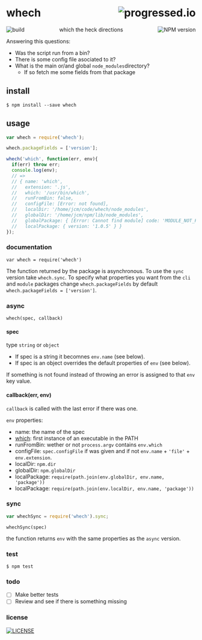 # whech [<img alt="progressed.io" src="http://progressed.io/bar/50" align="right"/>](https://github.com/fehmicansaglam/progressed.io)

[<img alt="build" src="http://img.shields.io/travis/stringparser/node-whech/master.svg?style=flat-square" align="left"/>](https://travis-ci.org/stringparser/node-whech/builds) [<img alt="NPM version" src="http://img.shields.io/npm/v/whech.svg?style=flat-square" align="right"/>](http://www.npmjs.org/package/whech)

<p align="center">which the heck directions</p>

Answering this questions:
- Was the script run from a bin?
- There is some config file asociated to it?
- What is the main or/and global `node_modules`directory?
  - If so fetch me some fields from that package

## install

    $ npm install --save whech

## usage 

```javascript
var whech = require('whech');

whech.packageFields = ['version'];

whech('which', function(err, env){
  if(err) throw err;
  console.log(env);
  // =>
  // { name: 'which',
  //   extension: '.js',
  //   which: '/usr/bin/which',
  //   runFromBin: false,
  //   configFile: [Error: not found],
  //   localDir: '/home/jcm/code/whech/node_modules',
  //   globalDir: '/home/jcm/npm/lib/node_modules',
  //   globalPackage: { [Error: Cannot find module] code: 'MODULE_NOT_FOUND' },
  //   localPackage: { version: '1.0.5' } }
});
```


### documentation

`var whech = require('whech')`

The function returned by the package is asynchronous. 
To use the `sync` version take `whech.sync`.
To specify what properties you want from the `cli` and `module` packages change
`whech.packageFields` by default `whech.packageFields = ['version']`.

### async 

`whech(spec, callback)`

#### spec 
type `string` or `object`

- If spec is  a string it becomnes `env.name` (see below).
- If spec is an object overrides the default properties of `env` (see below).

If something is not found instead of throwing an error is assigned to that `env` key value.

#### callback(err, env)

`callback` is called with the last error if there was one.

`env` properties:
 - name: the name of the spec
 - [which](https://www.npmjs.org/package/which): first instance of an executable in the PATH
 - runFromBin: wether or not `process.argv` contains `env.which`
 - configFile: `spec.configFile` if was given and if not `env.name` + `'file'` + `env.extension`.
 - localDir: `npm.dir`
 - globalDir: `npm.globalDir`
 - localPackage: `require(path.join(env.globalDir, env.name, 'package'))`
 - localPackage: `require(path.join(env.localDir, env.name, 'package'))`

### sync 

```js
var whechSync = require('whech').sync;
```

`whechSync(spec)`

the function returns `env` with the same properties as the `async` version.

### test

    $ npm test

### todo

 - [ ] Make better tests
 - [ ] Review and see if there is something missing

### license

[<img alt="LICENSE" src="http://img.shields.io/npm/l/whech.svg?style=flat-square"/>](http://opensource.org/licenses/MIT)
